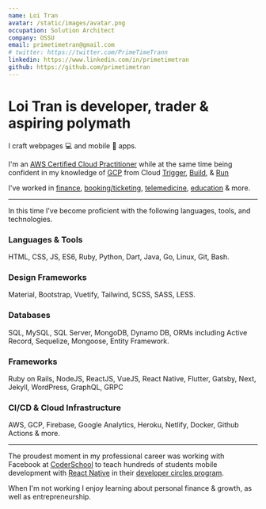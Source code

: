 ```yaml
---
name: Loi Tran
avatar: /static/images/avatar.png
occupation: Solution Architect
company: OSSU
email: primetimetran@gmail.com
# twitter: https://twitter.com/PrimeTimeTrann
linkedin: https://www.linkedin.com/in/primetimetran
github: https://github.com/primetimetran
---
```


# Loi Tran is developer, trader & aspiring polymath

I craft webpages 💻 and mobile 📱 apps.

I'm an [AWS Certified Cloud Practitioner](https://www.credly.com/badges/c6fa2310-f2ec-4bf3-a43b-0009a3718ef0)
while at the same time being confident in my knowledge of [GCP](https://cloud.google.com) from Cloud [Trigger](https://cloud.google.com/build/docs/triggers), [Build](https://cloud.google.com/build), & [Run](https://cloud.google.com/run?hl=en)

I've worked in [finance](https://1long.vn/), [booking/ticketing](https://vexere.com/),
[telemedicine](https://scanlabmr.com/), [education](https://www.coderschool.vn/en)
& more.

---

In this time I've become proficient with the following languages, tools, and technologies.

<h3>Languages & Tools</h3>

HTML, CSS, JS, ES6, Ruby, Python, Dart, Java, Go, Linux, Git, Bash.

<h3>Design Frameworks</h3>

Material, Bootstrap, Vuetify, Tailwind, SCSS, SASS, LESS.

<h3>Databases</h3>

SQL, MySQL, SQL Server, MongoDB, Dynamo DB, ORMs including Active Record, Sequelize, Mongoose, Entity Framework.

<h3>Frameworks</h3>

Ruby on Rails, NodeJS, ReactJS, VueJS, React Native, Flutter, Gatsby, Next, Jekyll, WordPress, GraphQL, GRPC

<h3>CI/CD & Cloud Infrastructure</h3>

AWS, GCP, Firebase, Google Analytics, Heroku, Netlify, Docker, Github Actions & more.

---

The proudest moment in my professional career was working with Facebook at
[CoderSchool](https://www.coderschool.vn/en) to teach hundreds of students mobile
development with [React Native](https://reactnative.dev/) in their
[developer circles program](https://developers.facebook.com/developercircles/).

When I'm not working I enjoy learning about personal finance & growth, as well as
entrepreneurship.
